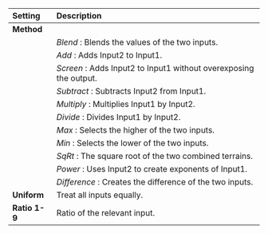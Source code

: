 | Setting     | Description              |
| :---------- | :----------------------- |
| **Method**  |                          |
|             | *Blend* : Blends the values of the two inputs.                                                         |
|             | *Add* : Adds Input2 to Input1.                                                                         |
|             | *Screen*  : Adds Input2 to Input1 without overexposing the output.                                     |
|             | *Subtract*  : Subtracts Input2 from Input1.                                                            |
|             | *Multiply*  : Multiplies Input1 by Input2.                                                             |
|             | *Divide*  : Divides Input1 by Input2.                                                                  |
|             | *Max*  : Selects the higher of the two inputs.                                                         |
|             | *Min*  : Selects the lower of the two inputs.                                                          |
|             | *SqRt*  : The square root of the two combined terrains.                                                |
|             | *Power* : Uses Input2 to create exponents of Input1.                                                   |
|             | *Difference* : Creates the difference of the two inputs.                                               |
| **Uniform** | Treat all inputs equally.              |
| **Ratio 1-9**   | Ratio of the relevant input.              |